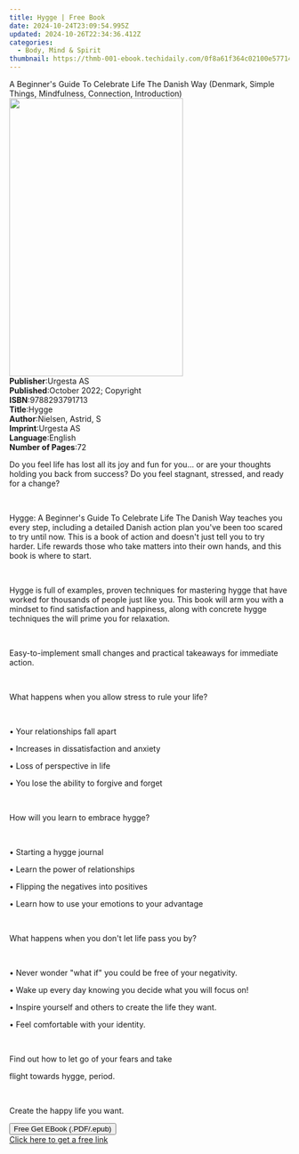 ```yaml
---
title: Hygge | Free Book
date: 2024-10-24T23:09:54.995Z
updated: 2024-10-26T22:34:36.412Z
categories:
  - Body, Mind & Spirit
thumbnail: https://thmb-001-ebook.techidaily.com/0f8a61f364c02100e57714240d25381c839401750ee1c304c993c6c7d058e79e.jpg
---
```

<main id="book-container">
  <div class="flex flex-col">
    <div class="book-brief flex-1 py-6 px-4 sm:p-6 md:py-10 md:px-8">
      <!-- brief-->
      <div class="book-brief-main">
        A Beginner's Guide To Celebrate Life The Danish Way (Denmark, Simple
        Things, Mindfulness, Connection, Introduction)
      </div>
    </div>
    <div
      class="book-meta-info flex-1 grid gap-4 col-start-1 col-end-3 row-start-1 sm:mb-6 sm:grid-cols-4 lg:gap-6 lg:col-start-2 lg:row-end-6 lg:row-span-6 lg:mb-0"
    >
      <div
        class="book-meta-info-left place-content-center mt-4 p-4 text-sm leading-6 col-start-2 col-span-2 dark:text-slate-400"
      >
        <img
          class="w-full h-500 object-cover rounded-lg sm:h-255 sm:col-span-2 lg:col-span-full"
          src="https://img-001-ebook.techidaily.com/02d33f2c65a93dbbade25b211c817ac6aca5eded2bfdfcb9603df75cb4e8b50d.jpg"
          alt=""
          width="312"
          height="500"
        />
      </div>
      <div
        class="book-meta-info-right mt-2 col-start-1 row-start-2 col-span-3 self-center"
      >
        <!-- meta data  -->
        <div class="flex flex-col px-4 md:px-8">
          <div class="flex-1">
            <strong>Publisher</strong>:<span class="px-2">Urgesta AS</span>
          </div>
          <div class="flex-1">
            <strong>Published</strong>:<span class="px-2"
              >October 2022; Copyright</span
            >
          </div>
          <div class="flex-1">
            <strong>ISBN</strong>:<span class="px-2">9788293791713</span>
          </div>
          <div class="flex-1">
            <strong>Title</strong>:<span class="px-2">Hygge</span>
          </div>
          <div class="flex-1">
            <strong>Author</strong>:<span class="px-2">Nielsen, Astrid, S</span>
          </div>
          <div class="flex-1">
            <strong>Imprint</strong>:<span class="px-2">Urgesta AS</span>
          </div>
          <div class="flex-1">
            <strong>Language</strong>:<span class="px-2">English</span>
          </div>
          <div class="flex-1">
            <strong>Number of Pages</strong>:<span class="px-2">72</span>
          </div>
        </div>
      </div>
    </div>
    <div class="book-description flex-1 py-6 px-4 sm:p-6 md:py-10 md:px-8">
      <div class="book-description-main">
        <div accordion-content="" id="description">
          <p>
            Do you feel life has lost all its joy and fun for you... or are your
            thoughts holding you back from success? Do you feel stagnant,
            stressed, and ready for a change?&nbsp;
          </p>
          <p><br /></p>
          <p>
            Hygge: A Beginner's Guide To Celebrate Life The Danish Way teaches
            you every step, including a detailed Danish action plan you've been
            too scared to try until now. This is a book of action and doesn't
            just tell you to try harder. Life rewards those who take matters
            into their own hands, and this book is where to start.
          </p>
          <p><br /></p>
          <p>
            Hygge is full of examples, proven techniques for mastering hygge
            that have worked for thousands of people just like you. This book
            will arm you with a mindset to find satisfaction and happiness,
            along with concrete hygge techniques the will prime you for
            relaxation.
          </p>
          <p><br /></p>
          <p>
            Easy-to-implement small changes and practical takeaways for
            immediate action.
          </p>
          <p><br /></p>
          <p>What happens when you allow stress to rule your life?&nbsp;</p>
          <p><br /></p>
          <p>• Your relationships fall apart</p>
          <p>• Increases in dissatisfaction and anxiety</p>
          <p>• Loss of perspective in life</p>
          <p>• You lose the ability to forgive and forget</p>
          <p><br /></p>
          <p>How will you learn to embrace hygge?&nbsp;</p>
          <p><br /></p>
          <p>• Starting a hygge journal</p>
          <p>• Learn the power of relationships</p>
          <p>• Flipping the negatives into positives</p>
          <p>• Learn how to use your emotions to your advantage</p>
          <p><br /></p>
          <p>What happens when you don't let life pass you by?&nbsp;</p>
          <p><br /></p>
          <p>
            • Never wonder "what if" you could be free of your negativity.&nbsp;
          </p>
          <p>
            • Wake up every day knowing you decide what you will focus on!&nbsp;
          </p>
          <p>
            • Inspire yourself and others to create the life they want.&nbsp;
          </p>
          <p>• Feel comfortable with your identity.&nbsp;</p>
          <p><br /></p>
          <p>Find out how to let go of your fears and take&nbsp;</p>
          <p>flight towards hygge, period.</p>
          <p><br /></p>
          <p>Create the happy life you want.&nbsp;</p>
        </div>
        <div class="accordion-fader"></div>
      </div>
    </div>
    <div class="book-excerpts flex-1 py-6 px-4 sm:p-6 md:py-10 md:px-8"></div>
    <div
      class="book-about-author flex-1 py-6 px-4 sm:p-6 md:py-10 md:px-8"
    ></div>
    <div class="book-free-get flex-1 py-6 px-4 sm:p-6 md:py-10 md:px-8">
      <button
        id="btn-free-get"
        class="bg-blue-500 hover:bg-blue-700 text-white font-bold py-2 px-4 rounded"
      >
        Free Get EBook (.PDF/.epub)
      </button>
      <div id="countdown-display" class="px-2 text-lg mt-2"></div>
      <a
        id="free-link"
        class="hidden bg-blue-500 hover:bg-blue-700 text-white font-bold py-2 px-4 rounded"
        href="https://www.ebooks.com/en-us/book/210689235/hygge/nielsen-astrid-s/"
        target="_blank"
        >Click here to get a free link</a
      >
    </div>
    <script>
      let countdownTime = 0;
      let countdownInterval = null;
      document
        .getElementById('btn-free-get')
        .addEventListener('click', startCountdown);
      function startCountdown() {
        countdownTime = new Date().getTime() + 60000 * 3;
        countdownInterval = setInterval(updateCountdown, 1000);
        document.getElementById('btn-free-get').disabled = true;
        document
          .getElementById('btn-free-get')
          .classList.add('bg-gray-500', 'cursor-not-allowed');
      }
      function updateCountdown() {
        let currentTime = new Date().getTime();
        let timeLeft = countdownTime - currentTime;
        let secondsLeft = Math.floor(timeLeft / 1000);
        document.getElementById('countdown-display').innerHTML =
          `Remaining time: ${secondsLeft} seconds.`;
        if (secondsLeft <= 0) {
          clearInterval(countdownInterval);
          document.getElementById('btn-free-get').classList.add('hidden');
          document.getElementById('free-link').classList.remove('hidden');
          document.getElementById('countdown-display').innerHTML = '';
        }
      }
    </script>
  </div>
</main>

<ins class="adsbygoogle"
      style="display:block"
      data-ad-client="ca-pub-7571918770474297"
      data-ad-slot="8358498916"
      data-ad-format="auto"
      data-full-width-responsive="true"></ins>
    